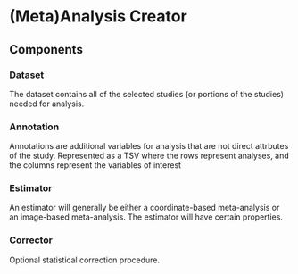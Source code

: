 # (Meta)Analysis Creator

## Components

### Dataset

The dataset contains all of the selected studies (or portions of the studies)
needed for analysis.

### Annotation

Annotations are additional variables for analysis that are not direct attrbutes of
the study.
Represented as a TSV where the rows represent analyses, and the columns represent
the variables of interest

### Estimator

An estimator will generally be either a coordinate-based meta-analysis or
an image-based meta-analysis.
The estimator will have certain properties.

### Corrector

Optional statistical correction procedure.


